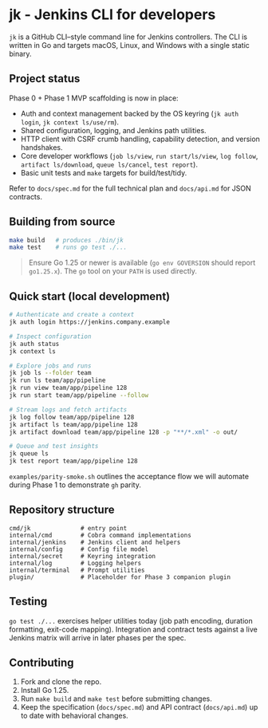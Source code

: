 # jk - Jenkins CLI for developers

`jk` is a GitHub CLI–style command line for Jenkins controllers. The CLI is written in Go and targets macOS, Linux, and Windows with a single static binary.

## Project status

Phase 0 + Phase 1 MVP scaffolding is now in place:

- Auth and context management backed by the OS keyring (`jk auth login`, `jk context ls/use/rm`).
- Shared configuration, logging, and Jenkins path utilities.
- HTTP client with CSRF crumb handling, capability detection, and version handshakes.
- Core developer workflows (`job ls/view`, `run start/ls/view`, `log follow`, `artifact ls/download`, `queue ls/cancel`, `test report`).
- Basic unit tests and `make` targets for build/test/tidy.

Refer to `docs/spec.md` for the full technical plan and `docs/api.md` for JSON contracts.

## Building from source

```bash
make build   # produces ./bin/jk
make test    # runs go test ./...
```

> Ensure Go 1.25 or newer is available (`go env GOVERSION` should report `go1.25.x`). The `go` tool on your `PATH` is used directly.

## Quick start (local development)

```bash
# Authenticate and create a context
jk auth login https://jenkins.company.example

# Inspect configuration
jk auth status
jk context ls

# Explore jobs and runs
jk job ls --folder team
jk run ls team/app/pipeline
jk run view team/app/pipeline 128
jk run start team/app/pipeline --follow

# Stream logs and fetch artifacts
jk log follow team/app/pipeline 128
jk artifact ls team/app/pipeline 128
jk artifact download team/app/pipeline 128 -p "**/*.xml" -o out/

# Queue and test insights
jk queue ls
jk test report team/app/pipeline 128
```

`examples/parity-smoke.sh` outlines the acceptance flow we will automate during Phase 1 to demonstrate `gh` parity.

## Repository structure

```
cmd/jk              # entry point
internal/cmd        # Cobra command implementations
internal/jenkins    # Jenkins client and helpers
internal/config     # Config file model
internal/secret     # Keyring integration
internal/log        # Logging helpers
internal/terminal   # Prompt utilities
plugin/             # Placeholder for Phase 3 companion plugin
```

## Testing

`go test ./...` exercises helper utilities today (job path encoding, duration formatting, exit-code mapping). Integration and contract tests against a live Jenkins matrix will arrive in later phases per the spec.

## Contributing

1. Fork and clone the repo.
2. Install Go 1.25.
3. Run `make build` and `make test` before submitting changes.
4. Keep the specification (`docs/spec.md`) and API contract (`docs/api.md`) up to date with behavioral changes.
